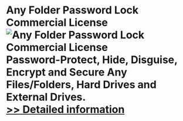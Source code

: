 # Any Folder Password Lock Commercial License<br />![Any Folder Password Lock Commercial License](https://mycommerce.akamaized.net/api/pimages/P300995987/BIG/300995987.PNG)<br />Password-Protect, Hide, Disguise, Encrypt and Secure Any Files/Folders, Hard Drives and External Drives.<br />[>> Detailed information](https://secure.shareit.com/shareit/product.html?productid=300995987&affiliateid=200057808)